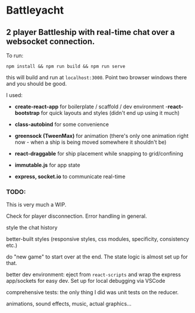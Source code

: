 # Battleyacht

## 2 player Battleship with real-time chat over a websocket connection.

To run:

`npm install && npm run build && npm run serve`

this will build and run at `localhost:3000`. Point two browser windows there and you should be good.

I used:

- **create-react-app** for boilerplate / scaffold / dev environment -**react-bootstrap** for quick layouts and styles (didn't end up using it much)

- **class-autobind** for some convenience

- **greensock (TweenMax)** for animation (there's only one animation right now - when a ship is being moved somewhere it shouldn't be)

- **react-draggable** for ship placement while snapping to grid/confining

- **immutable.js** for app state

- **express, socket.io** to communicate real-time

### **TODO**:

This is very much a WIP.

Check for player disconnection. Error handling in general.

style the chat history

better-built styles (responsive styles, css modules, specificity, consistency etc.)

do "new game" to start over at the end. The state logic is almost set up for that.

better dev environment: eject from `react-scripts` and wrap the express app/sockets for easy dev. Set up for local debugging via VSCode

comprehensive tests: the only thing I did was unit tests on the reducer.

animations, sound effects, music, actual graphics...
